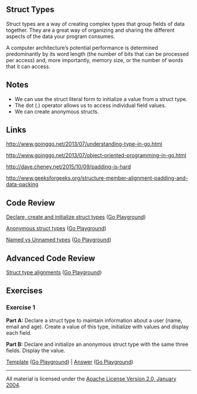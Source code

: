 ## Struct Types

Struct types are a way of creating complex types that group fields of data together. They are a great way of organizing and sharing the different aspects of the data your program consumes.

A computer architecture’s potential performance is determined predominantly by its word length (the number of bits that can be processed per access) and, more importantly, memory size, or the number of words that it can access. 

## Notes

* We can use the struct literal form to initialize a value from a struct type.
* The dot (.) operator allows us to access individual field values.
* We can create anonymous structs.

## Links

http://www.goinggo.net/2013/07/understanding-type-in-go.html

http://www.goinggo.net/2013/07/object-oriented-programming-in-go.html

http://dave.cheney.net/2015/10/09/padding-is-hard

http://www.geeksforgeeks.org/structure-member-alignment-padding-and-data-packing


## Code Review

[Declare, create and initialize struct types](example1/example1.go) ([Go Playground](https://play.golang.org/p/TAX6NpPaEu))

[Anonymous struct types](example2/example2.go) ([Go Playground](https://play.golang.org/p/NtPpvGEN4W))

[Named vs Unnamed types](example3/example3.go) ([Go Playground](http://play.golang.org/p/QoBVXdmVAc))

## Advanced Code Review

[Struct type alignments](advanced/example1/example1.go) ([Go Playground](https://play.golang.org/p/tJcCewOf4V))

## Exercises

### Exercise 1

**Part A:** Declare a struct type to maintain information about a user (name, email and age). Create a value of this type, initialize with values and display each field.

**Part B:** Declare and initialize an anonymous struct type with the same three fields. Display the value.

[Template](exercises/template1/template1.go) ([Go Playground](http://play.golang.org/p/ItPe2EEy9X)) | 
[Answer](exercises/exercise1/exercise1.go) ([Go Playground](http://play.golang.org/p/rZH_5xLAaK))
___
All material is licensed under the [Apache License Version 2.0, January 2004](http://www.apache.org/licenses/LICENSE-2.0).
